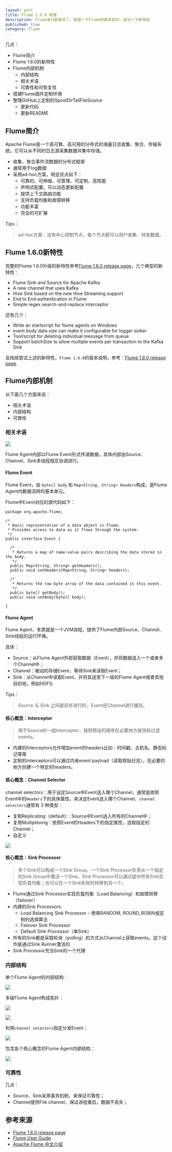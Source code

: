 ```yaml
---
layout: post
title: Flume 1.6.0 梳理
description: Flume发行新版本了，梳理一下Flume的基本知识，尝试一下新特性
published: true
category: Flume
---
```


几点：

* Flume简介
* Flume 1.6.0的新特性
* Flume内部机制
	* 内部结构
	* 相关术语
	* 可靠性和可恢复性
* 搭建Flume插件定制环境
* 整理GitHub上定制的SpoolDirTailFileSource
	* 更新代码
	* 更新README



## Flume简介

 Apache Flume是一个高可靠、高可用的分布式的海量日志收集、聚合、传输系统。它可以从不同的日志源采集数据并集中存储。
 
* 收集、聚合事件流数据的分布式框架
* 通常用于log数据
* 采用ad-hoc方案，明显优点如下：
	* 可靠的、可伸缩、可管理、可定制、高性能
	* 声明式配置，可以动态更新配置
	* 提供上下文路由功能
	* 支持负载均衡和故障转移
	* 功能丰富
	* 完全的可扩展

Tips：

> ad-hoc方案：没有中心控制节点，每个节点都可以用户收集、转发数据。

## Flume 1.6.0新特性

完整的Flume 1.6.0升级的新特性参考[Flume 1.6.0 release page]，几个典型的新特性：

* Flume Sink and Source for Apache Kafka
* A new channel that uses Kafka
* Hive Sink based on the new Hive Streaming support
* End to End authentication in Flume
* Simple regex search-and-replace interceptor

还有几个：

* Write an startscript for flume agents on Windows
* event body data size can make it configurable for logger sinker
* Tool/script for deleting individual message from queue
* Support batchSize to allow multiple events per transaction to the Kafka Sink

会陆续尝试上述的新特性，`Flume 1.6.0`的版本说明，参考：[Flume 1.6.0 release page].


## Flume内部机制

从下面几个方面来说：

* 相关术语
* 内部结构
* 可靠性



### 相关术语

![](/images/flume-1-6-0-summary/flumeAgentModel.png)

Flume Agent内部以Flume Event形式传递数据，具体内部由Source、Channel、Sink多线程相互协调进行。


#### Flume Event

Flume Event，由 `byte[] body` 和 `Map<String, String> Headers`构成，是Flume Agent内数据流转的基本单元。

Flume中Event对应的源代码如下：

    package org.apache.flume;

    /*
     * Basic representation of a data object in Flume.
     * Provides access to data as it flows through the system.
     */
    public interface Event {
    
      /*
       * Returns a map of name-value pairs describing the data stored in the body.
       */
      public Map<String, String> getHeaders();
      public void setHeaders(Map<String, String> headers);
    
      /*
       * Returns the raw byte array of the data contained in this event.
       */
      public byte[] getBody();
      public void setBody(byte[] body);
    
    }

#### Flume Agent

Flume Agent，本质就是一个JVM进程，提供了Flume内部Source、Channel、Sink线程的运行环境。

具体：

* Source：从Flume Agent外部获取数据（Event），并将数据送入一个或者多个Channel中；
* Channel：被动的存储Event，等待Sink来读取Event；
* Sink：从Channel中读取Event，并将其送至下一级的Flume Agent或者其他目的地，例如HDFS;

Tips：

> Source 与 Sink 之间是异步进行的，Event在Channel进行缓存。



#### 核心概念：Interceptor

> 用于Source的一组Interceptor，按照预设的顺序在必要地方装饰和过滤events。

* 内建的Interceptors允许增加event的headers比如：时间戳、主机名、静态标记等等
* 定制的interceptors可以通过内省event payload（读取原始日志），在必要的地方创建一个特定的headers。




#### 核心概念：Channel Selector

channel selectors：用于设定Source中Event送入哪个Channel，通常是依照Event中的`Headers`下的具体属性，来决定Event送入哪个Channel，`channel selectors`通常有 3 种类型：

* 复制Replicating（default）：Source中Event送入所有的Channel中；
* 复用Multiplexing：依照Event的Headers下的指定属性，选取指定的Channel；
* 自定义


![](/images/flume-1-6-0-summary/multiplexing.png)



#### 核心概念：Sink Processor

> 多个Sink可以构成一个Sink Group。一个Sink Processor负责从一个指定的Sink Group中激活一个Sink。Sink Processor可以通过组中所有Sink实现负载均衡；也可以在一个Sink失败时转移到另一个。

* Flume通过Sink Processor实现负载均衡（Load Balancing）和故障转移（failover）
* 内建的Sink Processors:
	* Load Balancing Sink Processor – 使用RANDOM, ROUND_ROBIN或定制的选择算法
	* Failover Sink Processor 
	* Default Sink Processor（单Sink）
* 所有的Sink都是采取轮询（polling）的方式从Channel上获取events。这个动作是通过Sink Runner激活的
* Sink Processor充当Sink的一个代理




### 内部结构

单个Flume Agent的内部结构：

![](/images/flume-1-6-0-summary/flumeAgentModel.png)


多级Flume Agent构成拓扑：

![](/images/flume-1-6-0-summary/multi-agentFlow.png)

![](/images/flume-1-6-0-summary/multi-tiers.png)

利用`channel selectors`指定分发Event：

![](/images/flume-1-6-0-summary/multiplexing.png)


包含各个核心概念的Flume Agent内部结构：

![](/images/flume-1-6-0-summary/flume-inner.png)





### 可靠性

几点：

* Source、Sink采用事务机制，来保证可靠性；
* Channel提供File channel，保证进程重启，数据不丢失；































## 参考来源

* [Flume 1.6.0 release page]
* [Flume User Guide]
* [Apache Flume 中文介绍]








[NingG]:    http://ningg.github.com  "NingG"



[Flume 1.6.0 release page]: 	http://flume.apache.org/releases/1.6.0.html
[Flume User Guide]: 			http://flume.apache.org/FlumeUserGuide.html
[Apache Flume 中文介绍]:		http://blog.csdn.net/szwangdf/article/details/33275351





